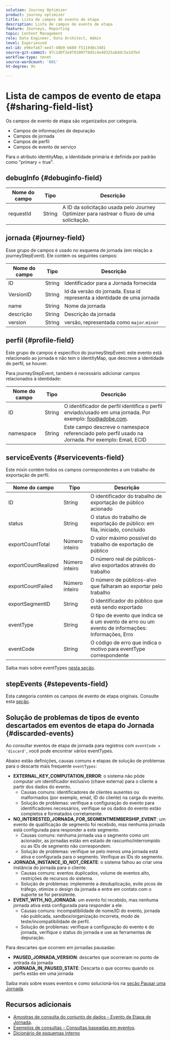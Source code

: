 ```yaml
---
solution: Journey Optimizer
product: journey optimizer
title: Lista de campos de evento de etapa
description: Lista de campos de evento de etapa
feature: Journeys, Reporting
topic: Content Management
role: Data Engineer, Data Architect, Admin
level: Experienced
exl-id: e96efa67-ee47-40b9-b680-f5119d8c3481
source-git-commit: 97c1d0f2e9f8100f70d5c4e40325abddc5e3dfbd
workflow-type: tm+mt
source-wordcount: '601'
ht-degree: 9%

---
```


# Lista de campos de evento de etapa {#sharing-field-list}

Os campos de evento de etapa são organizados por categoria.

* Campos de informações de depuração
* Campos de jornada
* Campos de perfil
* Campos de evento de serviço

Para o atributo identityMap, a identidade primária é definida por padrão como &quot;primary = true&quot;.

## debugInfo {#debuginfo-field}

| Nome do campo | Tipo | Descrição |
|---|---|------------|
| requestId | String | A ID da solicitação usada pelo Journey Optimizer para rastrear o fluxo de uma solicitação. |

## jornada {#journey-field}

Esse grupo de campos é usado no esquema de jornada (em relação a journeyStepEvent). Ele contém os seguintes campos:

| Nome do campo | Tipo | Descrição |
|---|---|------------|
| ID | String | Identificador para a Jornada fornecida |
| VersionID | String | Id da versão do jornada. Essa id representa a identidade de uma jornada |
| name | String | Nome da jornada |
| descrição | String | Descrição da jornada |
| version | String | versão, representada como `major`.`minor` |

## perfil {#profile-field}

Este grupo de campos é específico do journeyStepEvent: este evento está relacionado ao jornada e não tem o identityMap, que descreve a identidade do perfil, se houver.

Para journeyStepEvent, também é necessário adicionar campos relacionados à identidade:

| Nome do campo | Tipo | Descrição |
|---|---|------------|
| ID | String | O identificador de perfil identifica o perfil enviado/usado em uma jornada. Por exemplo: foo@adobe.com. |
| namespace | String | Este campo descreve o namespace referenciado pelo perfil usado na Jornada. Por exemplo: Email, ECID |

## serviceEvents {#servicevents-field}

Este mixin contém todos os campos correspondentes a um trabalho de exportação de perfil.

| Nome do campo | Tipo | Descrição |
|---|---|------------|
| ID | String | O identificador do trabalho de exportação de público acionado |
| status | String | O status do trabalho de exportação de público: em fila, iniciado, concluído |
| exportCountTotal | Número inteiro | O valor máximo possível do trabalho de exportação de público |
| exportCountRealized | Número inteiro | O número real de públicos-alvo exportados através do trabalho |
| exportCountFailed | Número inteiro | O número de públicos-alvo que falharam ao exportar pelo trabalho |
| exportSegmentID | String | O identificador do público que está sendo exportado |
| eventType | String | O tipo de evento que indica se é um evento de erro ou um evento de informações: Informações, Erro |
| eventCode | String | O código de erro que indica o motivo para eventType correspondente |

Saiba mais sobre eventTypes [nesta seção](#discarded-events).

## stepEvents {#stepevents-field}

Esta categoria contém os campos de evento de etapa originais. Consulte esta [seção](../reports/sharing-legacy-fields.md).


## Solução de problemas de tipos de evento descartados em eventos de etapa do Jornada  {#discarded-events}

Ao consultar eventos de etapa de jornada para registros com `eventCode = 'discard'`, você pode encontrar vários eventTypes.

Abaixo estão definições, causas comuns e etapas de solução de problemas para o descarte mais frequente `eventTypes`:

* **EXTERNAL_KEY_COMPUTATION_ERROR**: o sistema não pôde computar um identificador exclusivo (chave externa) para o cliente a partir dos dados do evento.
   * Causas comuns: identificadores de clientes ausentes ou malformados (por exemplo, email, ID do cliente) na carga do evento.
   * Solução de problemas: verifique a configuração do evento para identificadores necessários, verifique se os dados do evento estão completos e formatados corretamente.
* **NO_INTERESTED_JORNADA_FOR_SEGMENTMEMBERSHIP_EVENT**: um evento de qualificação de segmento foi recebido, mas nenhuma jornada está configurada para responder a este segmento.
   * Causas comuns: nenhuma jornada usa o segmento como um acionador, as jornadas estão em estado de rascunho/interrompido ou as IDs de segmento não correspondem.
   * Solução de problemas: verifique se pelo menos uma jornada está ativa e configurada para o segmento. Verifique as IDs do segmento.
* **JORNADA_INSTANCE_ID_NOT_CREATE**: o sistema falhou ao criar uma instância do jornada para o cliente.
   * Causas comuns: eventos duplicados, volume de eventos alto, restrições de recursos do sistema.
   * Solução de problemas: implemente a desduplicação, evite picos de tráfego, otimize o design da jornada e entre em contato com o suporte se for persistente.
* **EVENT_WITH_NO_JORNADA**: um evento foi recebido, mas nenhuma jornada ativa está configurada para responder a ele.
   * Causas comuns: incompatibilidade de nome/ID do evento, jornada não publicada, sandbox/organização incorreta, modo de teste/incompatibilidade de perfil.
   * Solução de problemas: verifique a configuração do evento e do jornada, verifique o status do jornada e use as ferramentas de depuração.

Para descartes que ocorrem em jornadas pausadas:

* **PAUSED_JORNADA_VERSION**: descartes que ocorreram no ponto de entrada da jornada
* **JORNADA_IN_PAUSED_STATE**: Descarta o que ocorreu quando os perfis estão em uma jornada

Saiba mais sobre esses eventos e como solucioná-los na [seção Pausar uma Jornada](../building-journeys/journey-pause.md#troubleshoot-profile-discards-in-paused-journeys).

## Recursos adicionais

* [Amostras de consulta do conjunto de dados - Evento de Etapa de Jornada](../data/datasets-query-examples.md#journey-step-event).
* [Exemplos de consultas - Consultas baseadas em eventos](query-examples.md#event-based-queries).
* [Dicionário de esquemas interno](https://experienceleague.adobe.com/tools/ajo-schemas/schema-dictionary.html?lang=pt-BR)


